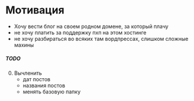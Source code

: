# Мотивация
- Хочу вести блог на своем родном домене, за который плачу
- не хочу платить за поддержку пхп на этом хостинге
- не хочу разбираться во всяких там вордпрессах, слишком сложные махины


#####    TODO
0. Вычленить
    - дат постов
    - названия постов
    - менять базовую папку